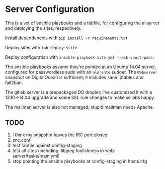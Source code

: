 # Server Configuration

This is a set of ansible playbooks and a fabfile, for configuring the allserver and deploying the sites, respectively.

Install dependencies with `pip install -r requirements.txt`

Deploy sites with `fab deploy:$site`

Deploy configuration with `ansible-playbook site.yml --ask-vault-pass`.

The ansible playbooks assume they're pointed at an Ubuntu 14.04 server, configured for passwordless sudo with an `alorente` sudoer. The `Webserver` snapshot on DigitalOcean is sufficient; it includes sane iptables and fail2ban.

The gitlab server is a prepackaged DO droplet; I've customized it with a 13.10->14.04 upgrade and some SSL rule changes to make ssllabs happy.

The mailman server is also not managed; stupid mailman needs Apache.

## TODO

1. I think my snapshot leaves the IRC port closed
1. znc.conf
1. test fabfile against config-staging
1. test all sites (including: libjpeg foolishness in web-server/tasks/main.yml)
1. stop pointing the ansible playbooks at config-staging in hosts.cfg

